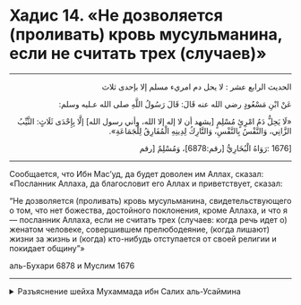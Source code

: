 <h1 class="hadith-header">
Хадис 14. «Не дозволяется (проливать) кровь мусульманина, если не считать трех (случаев)» 
</h1>

<hr>

<p class="arabic-text" dir="rtl">
الحديث الرابع عشر : لا يحل دم امريء مسلم إلا بإحدى ثلاث
</p>

<p class="arabic-text" dir="rtl">
 عَنْ ابْنِ مَسْعُودٍ رضي الله عنه قَالَ: قَالَ رَسُولُ اللَّهِ صلى الله عـليه وسلم: 
</p>

<p class="arabic-text" dir="rtl">
«لَا يَحِلُّ دَمُ امْرِئٍ مُسْلِمٍ [يشهد أن لا إله إلا الله، وأني رسول الله] إلَّا بِإِحْدَى ثَلَاثٍ: الثَّيِّبُ الزَّانِي، وَالنَّفْسُ بِالنَّفْسِ، وَالتَّارِكُ لِدِينِهِ الْمُفَارِقُ لِلْجَمَاعَةِ». 
</p>

<p class="arabic-subtext" dir="rtl">
[1676 :رَوَاهُ الْبُخَارِيُّ [رقم:6878]، وَمُسْلِمٌ [رقم
</p>

<hr>

<p class="russian-text">
Сообщается, что Ибн Мас’уд, да будет доволен им Аллах, сказал: 
«Посланник Аллаха, да благословит его Аллах и приветствует, сказал:
</p>

<p class="russian-text">
“Не дозволяется (проливать) кровь мусульманина, свидетельствующего о том, что нет божества, достойного поклонения, кроме Аллаха, и что я — посланник Аллаха, если не считать трех (случаев: когда речь идет о) женатом человеке, совершившем прелюбодеяние, (когда лишают) жизни за жизнь и (когда) кто-нибудь отступается от своей религии и покидает общину”»
</p>

<p class="russian-subtext">
аль-Бухари 6878 и Муслим 1676
</p>

<hr class="endline">

<details class="comments">
  <summary class="comments-title">Разъяснение шейха Мухаммада ибн Салих аль-Усаймина</summary>
  <p class="comments-text">Скоро...</p>
</details>